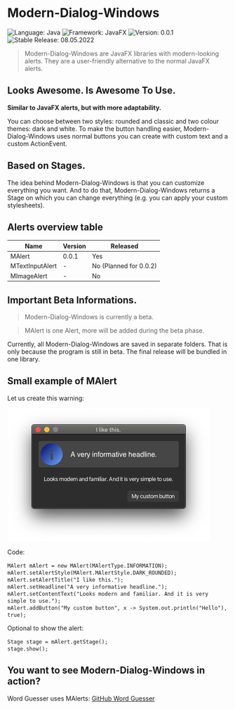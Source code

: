 # Modern-Dialog-Windows

![Language: Java](https://img.shields.io/badge/Language-Java-informational)
![Framework: JavaFX](https://img.shields.io/badge/Framework-JavaFX-informational)
![Version: 0.0.1](https://img.shields.io/badge/Version-0.0.1-red)
![Stable Release: 08.05.2022](https://img.shields.io/badge/Stable_Release-8th_June_2022-yellow)

>Modern-Dialog-Windows are JavaFX libraries with modern-looking alerts. They are a user-friendly alternative to the normal JavaFX alerts.

## Looks Awesome. Is Awesome To Use.
**Similar to JavaFX alerts, but with more adaptability.**

You can choose between
two styles: rounded and classic and two colour themes: dark and white.
To make the button handling easier, Modern-Dialog-Windows uses normal buttons you
can create with custom text and a custom ActionEvent.

## Based on Stages.
The idea behind Modern-Dialog-Windows is that you can customize everything you want.
And to do that, Modern-Dialog-Windows returns a Stage on which you can change everything
(e.g. you can apply your custom stylesheets).

## Alerts overview table
| Name            | Version | Released               |
| --------------- | ------- | ---------------------- |
| MAlert          | 0.0.1   | Yes                    |
| MTextInputAlert | -       | No (Planned for 0.0.2) |
| MImageAlert     | -       | No                     |

## Important Beta Informations.
> Modern-Dialog-Windows is currently a beta.

> MAlert is one Alert, more will be added during the beta phase.

Currently, all Modern-Dialog-Windows are saved in separate folders. That is only
because the program is still in beta. The final release will be bundled
in one library.

## Small example of MAlert
Let us create this warning:

![Example](images/example.png)

Code:

    MAlert mAlert = new MAlert(MAlertType.INFORMATION);
    mAlert.setAlertStyle(MAlert.MAlertStyle.DARK_ROUNDED);
    mAlert.setAlertTitle("I like this.");
    mAlert.setHeadline("A very informative headline.");
    mAlert.setContentText("Looks modern and familiar. And it is very simple to use.");
    mAlert.addButton("My custom button", x -> System.out.println("Hello"), true);

Optional to show the alert:

    Stage stage = mAlert.getStage();
    stage.show();

## You want to see Modern-Dialog-Windows in action?
Word Guesser uses MAlerts: [GitHub Word Guesser](https://github.com/GregorGott/Word-Guesser)
